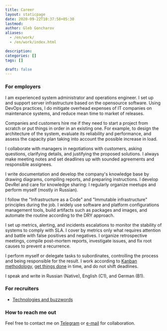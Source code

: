 ```yaml
---
title: Career
layout: staticpage
date: 2020-09-22T10:37:58+05:30
lastmod: 
author: Gleb Goncharov
aliases:
  - /en/work/
  - /en/work/index.html

description: 
categories: []
tags: []

draft: false
---
```


### For employers

I am experienced system administrator and operations engineer. I set up and support server infrastructure based on the opensource software. Using DevOps practices, I do mitigate overhead expenses of IT companies on maintenance systems, and reduce mean time to market of releases.

Companies and customers hire me if they need to start a project from scratch or put things in order in an existing one. For example, to design the architecture of the system, evaluate its reliability and performance, and assess the capacity plan taking into account the possible increase in load.

I collaborate with managers in negotiations with customers, asking questions, clarifying details, and justifying the proposed solutions. I always make meeting notes and set deadlines up with sounded agreements and responsible assignees.

I write documentation and develop the company's knowledge base by drawing diagrams, compiling reports, and preparing instructions. I develop DevRel and care for knowledge sharing: I regularly organize meetups and perform myself (mostly in Russian).

I follow the "Infrastructure as a Code" and "Immutable infrastructure" principles during the job. I widely use software and platform configurations management tools, build artifacts such as packages and images, and automate the routine according to the DRY approach.

I set up metrics, alerting, and incidents escalations to monitor the stability of systems to comply with SLA. I cover by metrics only what requires attention and battle with false positives and negatives. I organize retrospective meetings, compile post-mortem reports, investigate issues, and fix root causes to prevent a recurrence.

I perform myself or delegate tasks to subordinates, controlling the process and being responsible for the result. I work according to [Kanban methodology](https://en.wikipedia.org/wiki/Kanban), [get things done](https://en.wikipedia.org/wiki/Getting_Things_Done) in time, and do not shift deadlines.

I speak and write in Russian (Native), English (C1), and German (B1).

### For recruiters

<!-- - [Career track and experience](/en/work/career/) -->
- [Technologies and buzzwords](/en/work/buzzwords/)

### How to reach me out

Feel free to contact me on [Telegram](https://t.me/gongled) or [e-mail](mailto:inbox@gongled.ru) for collaboration.
